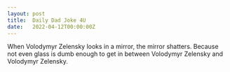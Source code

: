 ```yaml
---
layout: post
title:  Daily Dad Joke 4U
date:   2022-04-12T00:00:00Z
---
```

When Volodymyr Zelensky looks in a mirror, the mirror shatters. Because not even glass is dumb enough to get in between Volodymyr Zelensky and Volodymyr Zelensky.
